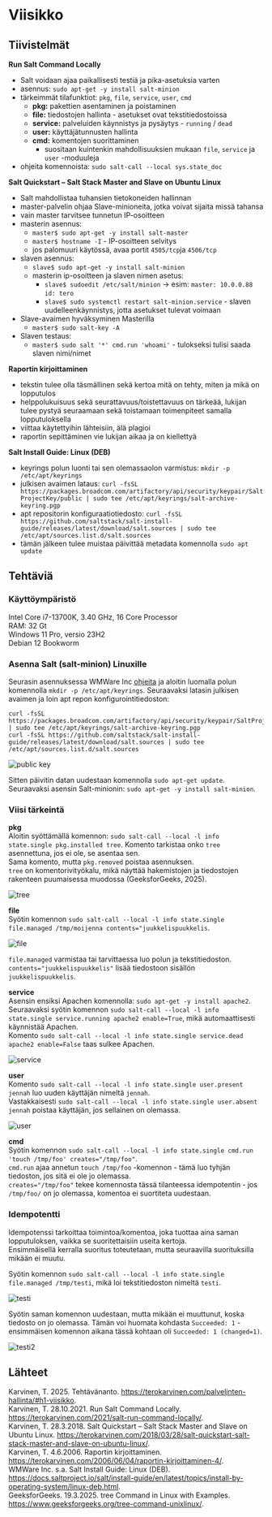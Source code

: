 # Viisikko

## Tiivistelmät
**Run Salt Command Locally**
- Salt voidaan ajaa paikallisesti testiä ja pika-asetuksia varten
- asennus: `sudo apt-get -y install salt-minion`
- tärkeimmät tilafunktiot: `pkg`, `file`, `service`, `user`, `cmd`
  - **pkg:** pakettien asentaminen ja poistaminen
  - **file:** tiedostojen hallinta - asetukset ovat tekstitiedostoissa
  - **service:** palveluiden käynnistys ja pysäytys - `running` / `dead`
  - **user:** käyttäjätunnusten hallinta
  - **cmd:** komentojen suorittaminen
    - suositaan kuintenkin mahdollisuuksien mukaan `file`, `service` ja `user` -moduuleja
- ohjeita komennoista: `sudo salt-call --local sys.state_doc`

**Salt Quickstart – Salt Stack Master and Slave on Ubuntu Linux**
- Salt mahdollistaa tuhansien tietokoneiden hallinnan
- master-palvelin ohjaa Slave-minioneita, jotka voivat sijaita missä tahansa
- vain master tarvitsee tunnetun IP-osoitteen
- masterin asennus:
  - `master$ sudo apt-get -y install salt-master`
  - `master$ hostname -I` - IP-osoitteen selvitys
  - jos palomuuri käytössä, avaa portit `4505/tcp`ja `4506/tcp`
- slaven asennus:
  - `slave$ sudo apt-get -y install salt-minion`
  - masterin ip-osoitteen ja slaven nimen asetus:
    - `slave$ sudoedit /etc/salt/minion` -> esim: `master: 10.0.0.88` `id: tero`
    - `slave$ sudo systemctl restart salt-minion.service` - slaven uudelleenkäynnistys, jotta asetukset tulevat voimaan
- Slave-avaimen hyväksyminen Masterilla
  - `master$ sudo salt-key -A`
- Slaven testaus:
  - `master$ sudo salt '*' cmd.run 'whoami'` - tulokseksi tulisi saada slaven nimi/nimet

**Raportin kirjoittaminen**
- tekstin tulee olla täsmällinen sekä kertoa mitä on tehty, miten ja mikä on lopputulos
- helppolukuisuus sekä seurattavuus/toistettavuus on tärkeää, lukijan tulee pystyä seuraamaan sekä toistamaan toimenpiteet samalla lopputuloksella
- viittaa käytettyihin lähteisiin, älä plagioi
- raportin sepittäminen vie lukijan aikaa ja on kiellettyä

**Salt Install Guide: Linux (DEB)**
- keyrings polun luonti tai sen olemassaolon varmistus: `mkdir -p /etc/apt/keyrings`
- julkisen avaimen lataus: `curl -fsSL https://packages.broadcom.com/artifactory/api/security/keypair/SaltProjectKey/public | sudo tee /etc/apt/keyrings/salt-archive-keyring.pgp`
- apt repositorin konfiguraatiotiedosto: `curl -fsSL https://github.com/saltstack/salt-install-guide/releases/latest/download/salt.sources | sudo tee /etc/apt/sources.list.d/salt.sources`
- tämän jälkeen tulee muistaa päivittää metadata komennolla `sudo apt update`


## Tehtäviä
### Käyttöympäristö
Intel Core i7-13700K, 3.40 GHz, 16 Core Processor   
RAM: 32 Gt   
Windows 11 Pro, versio 23H2  
Debian 12 Bookworm

### Asenna Salt (salt-minion) Linuxille
Seurasin asennuksessa WMWare Inc [ohjeita](https://docs.saltproject.io/salt/install-guide/en/latest/topics/install-by-operating-system/linux-deb.html) ja aloitin luomalla polun komennolla `mkdir -p /etc/apt/keyrings`. Seuraavaksi latasin julkisen avaimen ja loin apt repon konfigurointitiedoston: 

    curl -fsSL https://packages.broadcom.com/artifactory/api/security/keypair/SaltProjectKey/public | sudo tee /etc/apt/keyrings/salt-archive-keyring.pgp
    curl -fsSL https://github.com/saltstack/salt-install-guide/releases/latest/download/salt.sources | sudo tee /etc/apt/sources.list.d/salt.sources

![public key](images/h11.png)

Sitten päivitin datan uudestaan komennolla `sudo apt-get update`.  
Seuraavaksi asensin Salt-minionin: `sudo apt-get -y install salt-minion`.  

### Viisi tärkeintä
**pkg**  
Aloitin syöttämällä komennon: `sudo salt-call --local -l info state.single pkg.installed tree`. Komento tarkistaa onko `tree` asennettuna, jos ei ole, se asentaa sen.  
Sama komento, mutta `pkg.removed` poistaa asennuksen.  
`tree` on komentorivityökalu, mikä näyttää hakemistojen ja tiedostojen rakenteen puumaisessa muodossa (GeeksforGeeks, 2025).  

![tree](images/h1tree.png)

**file**  
Syötin komennon `sudo salt-call --local -l info state.single file.managed /tmp/moijenna contents="juukkelispuukkelis`.  

![file](images/h1file.png)

`file.managed` varmistaa tai tarvittaessa luo polun ja tekstitiedoston. `contents="juukkelispuukkelis"` lisää tiedostoon sisällön `juukkelispuukkelis`.  

**service**  
Asensin ensiksi Apachen komennolla: `sudo apt-get -y install apache2`.  
Seuraavaksi syötin komennon `sudo salt-call --local -l info state.single service.running apache2 enable=True`, mikä automaattisesti käynnistää Apachen.  
Komento `sudo salt-call --local -l info state.single service.dead apache2 enable=False` taas sulkee Apachen. 

![service](images/h1service.png)

**user**  
Komento `sudo salt-call --local -l info state.single user.present jennah` luo uuden käyttäjän nimeltä `jennah`.  
Vastakkaisesti `sudo salt-call --local -l info state.single user.absent jennah` poistaa käyttäjän, jos sellainen on olemassa.  

![user](images/h1user.png)

**cmd**  
Syötin komennon `sudo salt-call --local -l info state.single cmd.run 'touch /tmp/foo' creates="/tmp/foo"`.  
`cmd.run` ajaa annetun `touch /tmp/foo` -komennon - tämä luo tyhjän tiedoston, jos sitä ei ole jo olemassa.  
`creates="/tmp/foo"` tekee komennosta tässä tilanteessa idempotentin - jos `/tmp/foo/` on jo olemassa, komentoa ei suortiteta uudestaan.  

### Idempotentti
Idempotenssi tarkoittaa toimintoa/komentoa, joka tuottaa aina saman lopputuloksen, vaikka se suoritettaisiin useita kertoja.  
Ensimmäisellä kerralla suoritus toteutetaan, mutta seuraavilla suorituksilla mikään ei muutu.  

Syötin komennon `sudo salt-call --local -l info state.single file.managed /tmp/testi`, mikä loi tekstitiedoston nimeltä `testi`.  

![testi](images/h1testi.png)

Syötin saman komennon uudestaan, mutta mikään ei muuttunut, koska tiedosto on jo olemassa. Tämän voi huomata kohdasta `Succeeded: 1` - ensimmäisen komennon aikana tässä kohtaan oli `Succeeded: 1 (changed=1)`.  


![testi2](images/h1testi2.png)



## Lähteet
Karvinen, T. 2025. Tehtävänanto. https://terokarvinen.com/palvelinten-hallinta/#h1-viisikko.  
Karvinen, T. 28.10.2021. Run Salt Command Locally. https://terokarvinen.com/2021/salt-run-command-locally/.  
Karvinen, T. 28.3.2018. Salt Quickstart – Salt Stack Master and Slave on Ubuntu Linux. https://terokarvinen.com/2018/03/28/salt-quickstart-salt-stack-master-and-slave-on-ubuntu-linux/.  
Karvinen, T. 4.6.2006. Raportin kirjoittaminen. https://terokarvinen.com/2006/06/04/raportin-kirjoittaminen-4/.  
WMWare Inc. s.a. Salt Install Guide: Linux (DEB). https://docs.saltproject.io/salt/install-guide/en/latest/topics/install-by-operating-system/linux-deb.html.  
GeeksforGeeks. 19.3.2025. tree Command in Linux with Examples. https://www.geeksforgeeks.org/tree-command-unixlinux/.  

